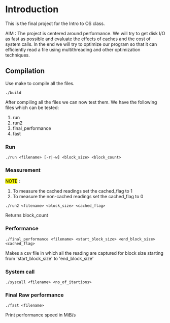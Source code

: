 # Introduction
This is the final project for the Intro to OS class. 

AIM : The project is centered around performance.
We will try to get disk I/O as fast as possible and evaluate the effects of caches and the cost of system calls. In the end we will try to optimize our program so that it can efficiently read a file using multithreading and other optimization techniques.


## Compilation 

Use make to compile all the files.

```
./build
```
After compiling all the files we can now test them. We have the following files which can be tested:

1. run  
2. run2
3. final_performance
4. fast


### Run
```
./run <filename> [-r|-w] <block_size> <block_count>
```

### Measurement
<mark>NOTE</mark> : 
1. To measure the cached readings set the cached_flag to 1
2. To measure the non-cached readings set the cached_flag to 0
```
./run2 <filename> <block_size> <cached_flag>
```
Returns block_count

### Performance
```
./final_performance <filename> <start_block_size> <end_block_size> <cached_flag>
```

Makes a csv file in which all the reading are captured for block size starting from 'start_block_size' to 'end_block_size'

### System call

```
./syscall <filename> <no_of_itartions>
```

### Final Raw performance
```
./fast <filename>
```

Print performance speed in MiB/s 
